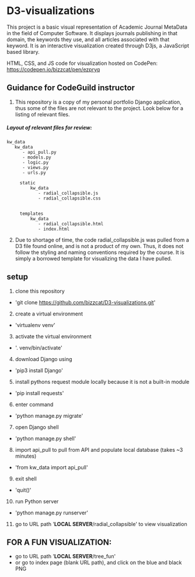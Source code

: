 # D3-visualizations
This project is a basic visual representation of Academic Journal MetaData in the field of Computer Software. It displays journals publishing in that domain, the keywords they use, and all articles associated with that keyword. It is an interactive visualization created through D3js, a JavaScript based library.

HTML, CSS, and JS code for visualization hosted on CodePen: https://codepen.io/bizzcat/pen/ezpryq


## Guidance for CodeGuild instructor
1. This repository is a copy of my personal portfolio Django application, thus some of the files are not relevant to the project. Look below for a listing of relevant files.

##### Layout of relevant files for review:
    kw_data
       kw_data
          - api_pull.py
          - models.py
          - logic.py
          - views.py
          - urls.py

         static
             kw_data
                - radial_collapsible.js        
                - radial_collapsible.css


         templates
             kw_data
                - radial_collapsible.html
                - index.html

2. Due to shortage of time, the code radial_collapsible.js was pulled from a D3 file found online, and is not a product of my own. Thus, it does not follow the styling and naming conventions required by the course. It is simply a borrowed template for visualizing the data I have pulled.


## setup

1. clone this repository
  - 'git clone https://github.com/bizzcat/D3-visualizations.git'

2. create a virtual environment
  - 'virtualenv venv'

3. activate the virtual environment
  - '. venv/bin/activate'

4. download Django using
  - 'pip3 install Django'

5. install pythons request module locally because it is not a built-in module
  - 'pip install requests'

6. enter command
  - 'python manage.py migrate'

7. open Django shell
  - 'python manage.py shell'

8. import api_pull to pull from API and populate local database (takes ~3 minutes)
  - 'from kw_data import api_pull'

9. exit shell
  - 'quit()'

10. run Python server
  - 'python manage.py runserver'

11. go to URL path '**LOCAL SERVER**/radial_collapsible' to view visualization





## FOR A FUN VISUALIZATION:
  - go to URL path '**LOCAL SERVER**/tree_fun'
  - or go to index page (blank URL path), and click on the blue and black PNG
